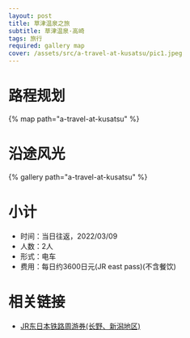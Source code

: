 ```yaml
---
layout: post
title: 草津温泉之旅
subtitle: 草津温泉·高崎
tags: 旅行
required: gallery map
cover: /assets/src/a-travel-at-kusatsu/pic1.jpeg
---
```


# 路程规划

{% map path="a-travel-at-kusatsu" %}

# 沿途风光

{% gallery path="a-travel-at-kusatsu" %}

# 小计

- 时间：当日往返，2022/03/09
- 人数：2人
- 形式：电车
- 费用：每日约3600日元(JR east pass)(不含餐饮)

# 相关链接

- [JR东日本铁路周游券(长野、新潟地区)](https://www.jreast.co.jp/multi/zh-CHS/pass/eastpass_n.html)
